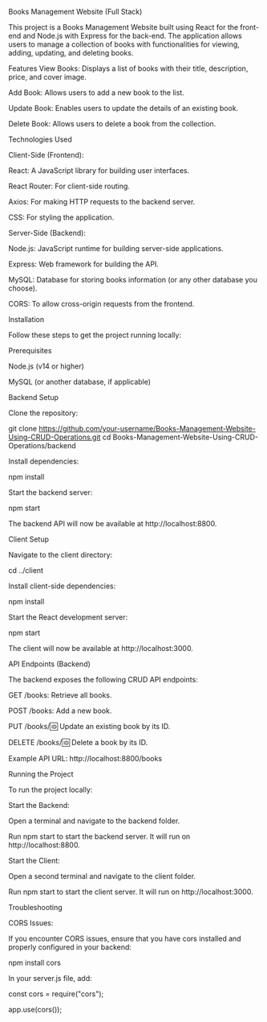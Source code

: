 Books Management Website (Full Stack)

This project is a Books Management Website built using React for the front-end and Node.js with Express for the back-end. The application allows users to manage a collection of books with functionalities for viewing, adding, updating, and deleting books.

Features
View Books: Displays a list of books with their title, description, price, and cover image.

Add Book: Allows users to add a new book to the list.

Update Book: Enables users to update the details of an existing book.

Delete Book: Allows users to delete a book from the collection.


Technologies Used

Client-Side (Frontend):

React: A JavaScript library for building user interfaces.

React Router: For client-side routing.

Axios: For making HTTP requests to the backend server.

CSS: For styling the application.


Server-Side (Backend):

Node.js: JavaScript runtime for building server-side applications.

Express: Web framework for building the API.

MySQL: Database for storing books information (or any other database you choose).

CORS: To allow cross-origin requests from the frontend.


Installation

Follow these steps to get the project running locally:

Prerequisites

Node.js (v14 or higher)

MySQL (or another database, if applicable)


Backend Setup

Clone the repository:

git clone https://github.com/your-username/Books-Management-Website-Using-CRUD-Operations.git
cd Books-Management-Website-Using-CRUD-Operations/backend


Install dependencies:

npm install


Start the backend server:

npm start

The backend API will now be available at http://localhost:8800.

Client Setup

Navigate to the client directory:

cd ../client


Install client-side dependencies:

npm install


Start the React development server:

npm start

The client will now be available at http://localhost:3000.

API Endpoints (Backend)

The backend exposes the following CRUD API endpoints:

GET /books: Retrieve all books.

POST /books: Add a new book.

PUT /books/:id: Update an existing book by its ID.

DELETE /books/:id: Delete a book by its ID.

Example API URL: http://localhost:8800/books


Running the Project

To run the project locally:

Start the Backend:

Open a terminal and navigate to the backend folder.

Run npm start to start the backend server. It will run on http://localhost:8800.

Start the Client:

Open a second terminal and navigate to the client folder.

Run npm start to start the client server. It will run on http://localhost:3000.


Troubleshooting

CORS Issues:

If you encounter CORS issues, ensure that you have cors installed and properly configured in your backend:

npm install cors

In your server.js file, add:

const cors = require("cors");

app.use(cors());